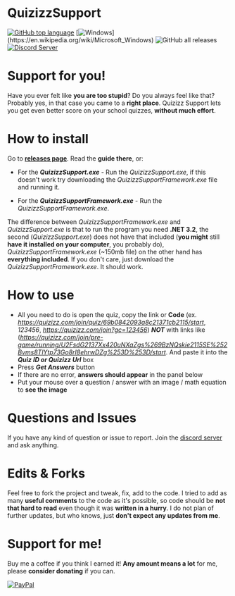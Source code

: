 
# QuizizzSupport
[![GitHub top language](https://img.shields.io/github/languages/top/AndyFilter/QuizizzSupport)](https://en.wikipedia.org/wiki/C_Sharp_(programming_language))  [![Windows](https://img.shields.io/badge/platform-Windows-0078d7.svg?)](https://en.wikipedia.org/wiki/Microsoft_Windows) ![GitHub all releases](https://img.shields.io/github/downloads/AndyFilter/QuizizzSupport/total) [![Discord Server](https://img.shields.io/static/v1?style=default&label=&logo=discord&message=Discord%20Server&color=2c2f33)](https://discord.gg/68ttDh42Ee)  
# Support for you!
Have you ever felt like **you are too stupid**? Do you always feel like that? Probably yes, in that case you came to a **right place**. Quizizz Support lets you get even better score on your school quizzes, **without much effort**.

# How to install
Go to **[releases page](https://github.com/AndyFilter/QuizizzSupport/releases/latest)**. Read the **guide there**, or:

 - For the _**QuizizzSupport.exe**_ - Run the _*QuizizzSupport.exe*_,  if this doesn't work try downloading the *QuizizzSupportFramework.exe* file and running it.
  
 - For the _**QuizizzSupportFramework.exe**_ - Run the _*QuizizzSupportFramework.exe*_.

The difference between *QuizizzSupportFramework.exe* and *QuizizzSupport.exe* is that to run the program you need **.NET 3.2**, the second (*QuizizzSupport.exe*) does not have that included (**you might** still **have it installed on your computer**, you probably do), *QuizizzSupportFramework.exe* (~150mb file) on the other hand has **everything included**. If you don't care, just download the *QuizizzSupportFramework.exe*. It should work.
# How to use

 - All you need to do is open the quiz, copy the link or **Code** (ex. *https://quizizz.com/join/quiz/69b0842093a8c21371cb2115/start*, *123456*, *https://quizizz.com/join?gc=123456*) 
  ***NOT*** with links like (*https://quizizz.com/join/pre-game/running/U2FsdG2137Xx420uNXaZgs%269BzNQskie2115SE%252Bvms8TlYtp73Go8rI8ehrwDZg%253D%253D/start*. 
  And paste it into the ***Quiz ID or Quizizz Url*** box
 - Press ***Get Answers*** button
 - If there are no error, **answers should appear** in the panel below
 - Put your mouse over a question / answer with an image / math equation to **see the image**

# Questions and Issues
If you have any kind of question or issue to report. Join the [discord server](https://discord.gg/68ttDh42Ee) and ask anything.

# Edits & Forks
Feel free to fork the project and tweak, fix, add to the code. I tried to add as many **useful comments** to the code as it's possible, so code should be **not that hard to read** even though it was **written in a hurry**.
I do not plan of further updates, but who knows, just **don't expect any updates from me**.

# Support for me!
Buy me a coffee if you think I earned it! **Any amount means a lot** for me, please **consider donating** if you can.

[![PayPal](https://img.shields.io/badge/donate-PayPal-orange.svg?style=logo=PayPal)](https://www.paypal.me/MaciejGrzeda)